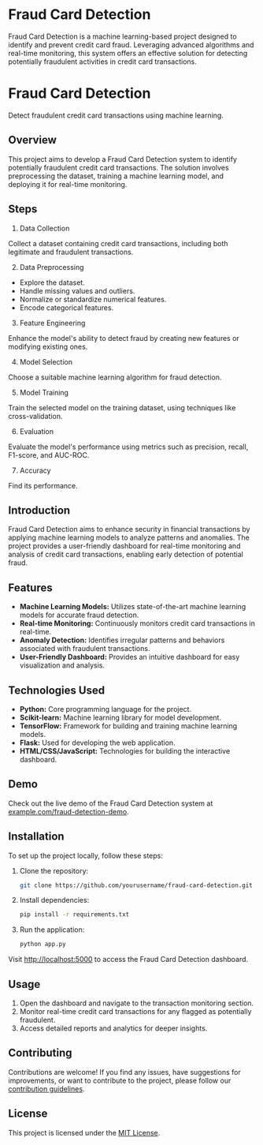 # Fraud Card Detection

Fraud Card Detection is a machine learning-based project designed to identify and prevent credit card fraud. Leveraging advanced algorithms and real-time monitoring, this system offers an effective solution for detecting potentially fraudulent activities in credit card transactions.

# Fraud Card Detection

Detect fraudulent credit card transactions using machine learning.

## Overview

This project aims to develop a Fraud Card Detection system to identify potentially fraudulent credit card transactions. The solution involves preprocessing the dataset, training a machine learning model, and deploying it for real-time monitoring.

## Steps



1. Data Collection

Collect a dataset containing credit card transactions, including both legitimate and fraudulent transactions.

2. Data Preprocessing

- Explore the dataset.
- Handle missing values and outliers.
- Normalize or standardize numerical features.
- Encode categorical features.

3. Feature Engineering

Enhance the model's ability to detect fraud by creating new features or modifying existing ones.

4. Model Selection

Choose a suitable machine learning algorithm for fraud detection.

5. Model Training

Train the selected model on the training dataset, using techniques like cross-validation.

6. Evaluation

Evaluate the model's performance using metrics such as precision, recall, F1-score, and AUC-ROC.

7. Accuracy

Find its performance.

## Introduction

Fraud Card Detection aims to enhance security in financial transactions by applying machine learning models to analyze patterns and anomalies. The project provides a user-friendly dashboard for real-time monitoring and analysis of credit card transactions, enabling early detection of potential fraud.

## Features

- **Machine Learning Models:** Utilizes state-of-the-art machine learning models for accurate fraud detection.
- **Real-time Monitoring:** Continuously monitors credit card transactions in real-time.
- **Anomaly Detection:** Identifies irregular patterns and behaviors associated with fraudulent transactions.
- **User-Friendly Dashboard:** Provides an intuitive dashboard for easy visualization and analysis.

## Technologies Used

- **Python:** Core programming language for the project.
- **Scikit-learn:** Machine learning library for model development.
- **TensorFlow:** Framework for building and training machine learning models.
- **Flask:** Used for developing the web application.
- **HTML/CSS/JavaScript:** Technologies for building the interactive dashboard.

## Demo

Check out the live demo of the Fraud Card Detection system at [example.com/fraud-detection-demo](https://example.com/fraud-detection-demo).

## Installation

To set up the project locally, follow these steps:

1. Clone the repository:

    ```bash
    git clone https://github.com/yourusername/fraud-card-detection.git
    ```

2. Install dependencies:

    ```bash
    pip install -r requirements.txt
    ```

3. Run the application:

    ```bash
    python app.py
    ```

Visit [http://localhost:5000](http://localhost:5000) to access the Fraud Card Detection dashboard.

## Usage

1. Open the dashboard and navigate to the transaction monitoring section.
2. Monitor real-time credit card transactions for any flagged as potentially fraudulent.
3. Access detailed reports and analytics for deeper insights.

## Contributing

Contributions are welcome! If you find any issues, have suggestions for improvements, or want to contribute to the project, please follow our [contribution guidelines](CONTRIBUTING.md).

## License

This project is licensed under the [MIT License](LICENSE).
